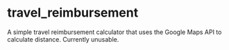 # travel_reimbursement
A simple travel reimbursement calculator that uses the Google Maps API to calculate distance. Currently unusable.
